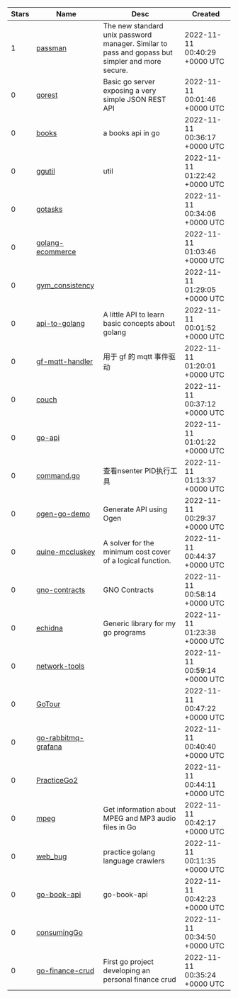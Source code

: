 | Stars | Name | Desc | Created | 
| ----- | ------- | ------------- | ------------- |
| 1 | [passman](https://github.com/alloca123/passman) | The new standard unix password manager. Similar to pass and gopass but simpler and more secure. | 2022-11-11 00:40:29 +0000 UTC |
| 0 | [gorest](https://github.com/rmsyn/gorest) | Basic go server exposing a very simple JSON REST API | 2022-11-11 00:01:46 +0000 UTC |
| 0 | [books](https://github.com/cvemprala/books) | a books api in go | 2022-11-11 00:36:17 +0000 UTC |
| 0 | [ggutil](https://github.com/yglcode/ggutil) | util | 2022-11-11 01:22:42 +0000 UTC |
| 0 | [gotasks](https://github.com/sonnt85/gotasks) |  | 2022-11-11 00:34:06 +0000 UTC |
| 0 | [golang-ecommerce](https://github.com/Abdillahzakkie/golang-ecommerce) |  | 2022-11-11 01:03:46 +0000 UTC |
| 0 | [gym_consistency](https://github.com/YanAmorelli/gym_consistency) |  | 2022-11-11 01:29:05 +0000 UTC |
| 0 | [api-to-golang](https://github.com/PedroDalpa/api-to-golang) | A little API to learn basic concepts about golang | 2022-11-11 00:01:52 +0000 UTC |
| 0 | [gf-mqtt-handler](https://github.com/xgd16/gf-mqtt-handler) | 用于 gf 的 mqtt 事件驱动 | 2022-11-11 01:20:01 +0000 UTC |
| 0 | [couch](https://github.com/adamasgi/couch) |  | 2022-11-11 00:37:12 +0000 UTC |
| 0 | [go-api](https://github.com/AD1938/go-api) |  | 2022-11-11 01:01:22 +0000 UTC |
| 0 | [command.go](https://github.com/RTFSCQ/command.go) | 查看nsenter PID执行工具 | 2022-11-11 01:13:37 +0000 UTC |
| 0 | [ogen-go-demo](https://github.com/santoshanand/ogen-go-demo) | Generate API using Ogen | 2022-11-11 00:29:37 +0000 UTC |
| 0 | [quine-mccluskey](https://github.com/poofypigeon/quine-mccluskey) | A solver for the minimum cost cover of a logical function. | 2022-11-11 00:44:37 +0000 UTC |
| 0 | [gno-contracts](https://github.com/disperze/gno-contracts) | GNO Contracts | 2022-11-11 00:58:14 +0000 UTC |
| 0 | [echidna](https://github.com/thecsw/echidna) | Generic library for my go programs | 2022-11-11 01:23:38 +0000 UTC |
| 0 | [network-tools](https://github.com/vincnt054/network-tools) |  | 2022-11-11 00:59:14 +0000 UTC |
| 0 | [GoTour](https://github.com/afizsavage/GoTour) |  | 2022-11-11 00:47:22 +0000 UTC |
| 0 | [go-rabbitmq-grafana](https://github.com/matheusF23/go-rabbitmq-grafana) |  | 2022-11-11 00:40:40 +0000 UTC |
| 0 | [PracticeGo2](https://github.com/nikolaenkoartem/PracticeGo2) |  | 2022-11-11 00:44:11 +0000 UTC |
| 0 | [mpeg](https://github.com/derat/mpeg) | Get information about MPEG and MP3 audio files in Go | 2022-11-11 00:42:17 +0000 UTC |
| 0 | [web_bug](https://github.com/two-woods/web_bug) | practice golang language crawlers | 2022-11-11 00:11:35 +0000 UTC |
| 0 | [go-book-api](https://github.com/rafaelpissolatto/go-book-api) | go-book-api | 2022-11-11 00:42:23 +0000 UTC |
| 0 | [consumingGo](https://github.com/stevan1008/consumingGo) |  | 2022-11-11 00:34:50 +0000 UTC |
| 0 | [go-finance-crud](https://github.com/Dyllansouza/go-finance-crud) | First go project developing an personal finance crud | 2022-11-11 00:35:24 +0000 UTC |

